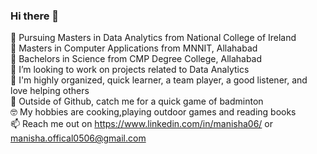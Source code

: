 ### Hi there 👋
:school: Pursuing Masters in Data Analytics from National College of Ireland  
:school: Masters in Computer Applications from MNNIT, Allahabad  
:school: Bachelors in Science from CMP Degree College, Allahabad  
:revolving_hearts: I’m looking to work on projects related to Data Analytics  
:brain: I'm highly organized, quick learner, a team player, a good listener, and love helping others  
:ping_pong: Outside of Github, catch me for a quick game of badminton  
:nerd_face: My hobbies are cooking,playing outdoor games and reading books  
:mailbox: Reach me out on https://www.linkedin.com/in/manisha06/ or manisha.offical0506@gmail.com
